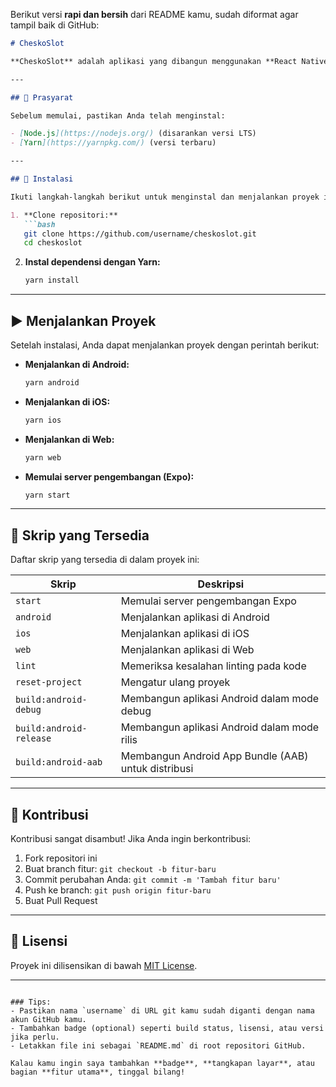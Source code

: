 Berikut versi **rapi dan bersih** dari README kamu, sudah diformat agar tampil baik di GitHub:

````md
# CheskoSlot

**CheskoSlot** adalah aplikasi yang dibangun menggunakan **React Native** dan **Expo**. Aplikasi ini menyediakan berbagai fitur yang memanfaatkan kekuatan ekosistem React Native dan Expo untuk pengembangan aplikasi lintas platform.

---

## 🔧 Prasyarat

Sebelum memulai, pastikan Anda telah menginstal:

- [Node.js](https://nodejs.org/) (disarankan versi LTS)
- [Yarn](https://yarnpkg.com/) (versi terbaru)

---

## 🚀 Instalasi

Ikuti langkah-langkah berikut untuk menginstal dan menjalankan proyek ini:

1. **Clone repositori:**
   ```bash
   git clone https://github.com/username/cheskoslot.git
   cd cheskoslot
````

2. **Instal dependensi dengan Yarn:**

   ```bash
   yarn install
   ```

---

## ▶️ Menjalankan Proyek

Setelah instalasi, Anda dapat menjalankan proyek dengan perintah berikut:

* **Menjalankan di Android:**

  ```bash
  yarn android
  ```

* **Menjalankan di iOS:**

  ```bash
  yarn ios
  ```

* **Menjalankan di Web:**

  ```bash
  yarn web
  ```

* **Memulai server pengembangan (Expo):**

  ```bash
  yarn start
  ```

---

## 📜 Skrip yang Tersedia

Daftar skrip yang tersedia di dalam proyek ini:

| Skrip                   | Deskripsi                                           |
| ----------------------- | --------------------------------------------------- |
| `start`                 | Memulai server pengembangan Expo                    |
| `android`               | Menjalankan aplikasi di Android                     |
| `ios`                   | Menjalankan aplikasi di iOS                         |
| `web`                   | Menjalankan aplikasi di Web                         |
| `lint`                  | Memeriksa kesalahan linting pada kode               |
| `reset-project`         | Mengatur ulang proyek                               |
| `build:android-debug`   | Membangun aplikasi Android dalam mode debug         |
| `build:android-release` | Membangun aplikasi Android dalam mode rilis         |
| `build:android-aab`     | Membangun Android App Bundle (AAB) untuk distribusi |

---

## 🤝 Kontribusi

Kontribusi sangat disambut! Jika Anda ingin berkontribusi:

1. Fork repositori ini
2. Buat branch fitur: `git checkout -b fitur-baru`
3. Commit perubahan Anda: `git commit -m 'Tambah fitur baru'`
4. Push ke branch: `git push origin fitur-baru`
5. Buat Pull Request

---

## 📄 Lisensi

Proyek ini dilisensikan di bawah [MIT License](LICENSE).

---

```

### Tips:
- Pastikan nama `username` di URL git kamu sudah diganti dengan nama akun GitHub kamu.
- Tambahkan badge (optional) seperti build status, lisensi, atau versi jika perlu.
- Letakkan file ini sebagai `README.md` di root repositori GitHub.

Kalau kamu ingin saya tambahkan **badge**, **tangkapan layar**, atau bagian **fitur utama**, tinggal bilang!
```
